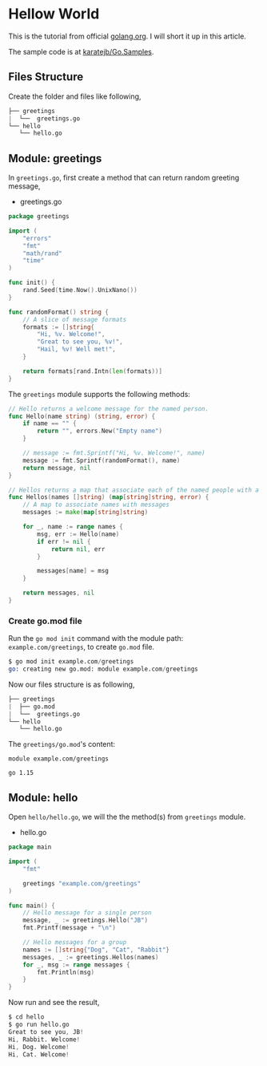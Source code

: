 # Hellow World

This is the tutorial from official [golang.org](https://golang.org/doc/tutorial/create-module).
I will short it up in this article.

The sample code is at [karatejb/Go.Samples]().


## Files Structure

Create the folder and files like following,

```s
├── greetings
|  └──  greetings.go
└── hello
   └── hello.go
```



## Module: greetings

In `greetings.go`, first create a method that can return random greeting message,


- greetings.go

```go
package greetings

import (
	"errors"
	"fmt"
	"math/rand"
	"time"
)

func init() {
	rand.Seed(time.Now().UnixNano())
}

func randomFormat() string {
    // A slice of message formats
	formats := []string{
        "Hi, %v. Welcome!",
		"Great to see you, %v!",
		"Hail, %v! Well met!",
	}

	return formats[rand.Intn(len(formats))]
}
```


The `greetings` module supports the following methods:

```go
// Hello returns a welcome message for the named person.
func Hello(name string) (string, error) {
    if name == "" {
		return "", errors.New("Empty name")
	}

	// message := fmt.Sprintf("Hi, %v. Welcome!", name)
	message := fmt.Sprintf(randomFormat(), name)
	return message, nil
}
```

```go
// Hellos returns a map that associate each of the named people with a greeting message
func Hellos(names []string) (map[string]string, error) {
	// A map to associate names with messages
	messages := make(map[string]string)

	for _, name := range names {
		msg, err := Hello(name)
		if err != nil {
			return nil, err
		}

		messages[name] = msg
	}

	return messages, nil
}
```


### Create go.mod file

Run the `go mod init` command with the module path: `example.com/greetings`, to create `go.mod` file.

```s
$ go mod init example.com/greetings
go: creating new go.mod: module example.com/greetings
```

Now our files structure is as following,

```s
├── greetings
|  ├── go.mod
|  └──  greetings.go
└── hello
   └── hello.go
```

The `greetings/go.mod`'s content:

```
module example.com/greetings

go 1.15
```


## Module: hello

Open `hello/hello.go`, we will the the method(s) from `greetings` module.


- hello.go

```go
package main

import (
	"fmt"

	greetings "example.com/greetings"
)

func main() {
	// Hello message for a single person
	message, _ := greetings.Hello("JB")
	fmt.Printf(message + "\n")

	// Hello messages for a group
	names := []string{"Dog", "Cat", "Rabbit"}
	messages, _ := greetings.Hellos(names)
	for _, msg := range messages {
		fmt.Println(msg)
	}
}
```

Now run and see the result,

```s
$ cd hello
$ go run hello.go
Great to see you, JB!
Hi, Rabbit. Welcome!
Hi, Dog. Welcome!
Hi, Cat. Welcome!
```
